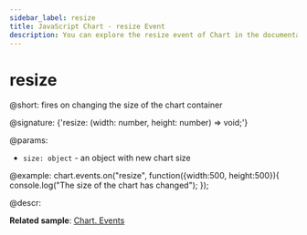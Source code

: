 ```yaml
---
sidebar_label: resize
title: JavaScript Chart - resize Event 
description: You can explore the resize event of Chart in the documentation of the DHTMLX JavaScript UI library. Browse developer guides and API reference, try out code examples and live demos, and download a free 30-day evaluation version of DHTMLX Suite 7.
---
```


# resize

@short: fires on changing the size of the chart container

@signature: {'resize: (width: number, height: number) => void;'}

@params:
- `size: object` - an object with new chart size

@example:
chart.events.on("resize", function({width:500, height:500}){
    console.log("The size of the chart has changed");
});

@descr:


**Related sample**: [Chart. Events](https://snippet.dhtmlx.com/a1b9yfwo)
